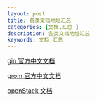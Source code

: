 ```yaml
---
layout: post
title: 各类文档地址汇总
categories: [文档,汇总 ]
description: 各类文档地址汇总
keywords: 文档,汇总
---
```


[gin 官方中文文档](https://gin-gonic.com/zh-cn/docs/)

[grom 官方中文文档](https://gorm.io/zh_CN/docs/index.html)

[openStack 文档](https://docs.openstack.org/wallaby/)